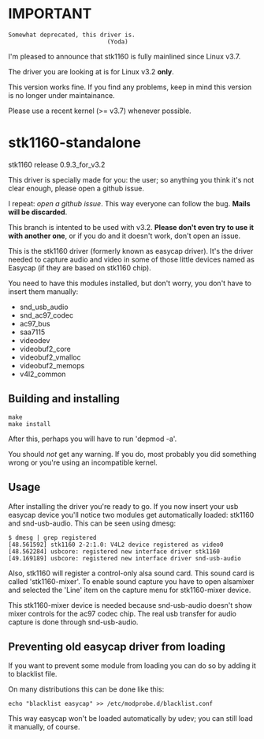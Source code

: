 IMPORTANT
=========

    Somewhat deprecated, this driver is.
                                (Yoda)

I'm pleased to announce that stk1160 is fully mainlined since Linux v3.7.

The driver you are looking at is for Linux v3.2 **only**.

This version works fine. If you find any problems, keep in
mind this version is no longer under maintainance.

Please use a recent kernel (>= v3.7) whenever possible.

stk1160-standalone
==================

stk1160 release 0.9.3\_for\_v3.2

This driver is specially made for you: the user;
so anything you think it's not clear enough, please open a github issue.

I repeat: *open a github issue*. 
This way everyone can follow the bug.
__Mails will be discarded__.

This branch is intented to be used with v3.2.
__Please don't even try to use it with another one__,
or if you do and it doesn't work, don't open an issue.

This is the stk1160 driver (formerly known as easycap driver).
It's the driver needed to capture audio and video in some of those
little devices named as Easycap (if they are based on stk1160 chip).

You need to have this modules installed, but don't worry,
you don't have to insert them manually:

- snd\_usb\_audio
- snd\_ac97\_codec
- ac97\_bus
- saa7115
- videodev
- videobuf2\_core
- videobuf2\_vmalloc
- videobuf2\_memops
- v4l2\_common

Building and installing
-----------------------

    make
    make install
    
After this, perhaps you will have to run 'depmod -a'.

You should *not* get any warning. 
If you do, most probably you did something wrong or you're using an incompatible kernel.

Usage
-----

After installing the driver you're ready to go.
If you now insert your usb easycap device you'll notice two modules get automatically loaded:
stk1160 and snd-usb-audio.
This can be seen using dmesg:

    $ dmesg | grep registered
    [48.561592] stk1160 2-2:1.0: V4L2 device registered as video0
    [48.562284] usbcore: registered new interface driver stk1160
    [49.169189] usbcore: registered new interface driver snd-usb-audio

Also, stk1160 will register a control-only alsa sound card.
This sound card is called 'stk1160-mixer'.
To enable sound capture you have to open alsamixer and selected
the 'Line' item on the capture menu for stk1160-mixer device.

This stk1160-mixer device is needed because snd-usb-audio
doesn't show mixer controls for the ac97 codec chip.
The real usb transfer for audio capture is done through snd-usb-audio.

Preventing old easycap driver from loading
------------------------------------------

If you want to prevent some module from loading
you can do so by adding it to blacklist file.

On many distributions this can be done like this:

    echo "blacklist easycap" >> /etc/modprobe.d/blacklist.conf

This way easycap won't be loaded automatically by udev;
you can still load it manually, of course.
